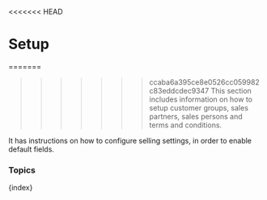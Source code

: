 <<<<<<< HEAD
# Setup

=======
>>>>>>> ccaba6a395ce8e0526cc059982c83eddcdec9347
This section includes information on how to setup customer groups, sales partners, sales persons and terms and conditions.

It has instructions on how to configure selling settings, in order to enable default fields.

### Topics

{index}
